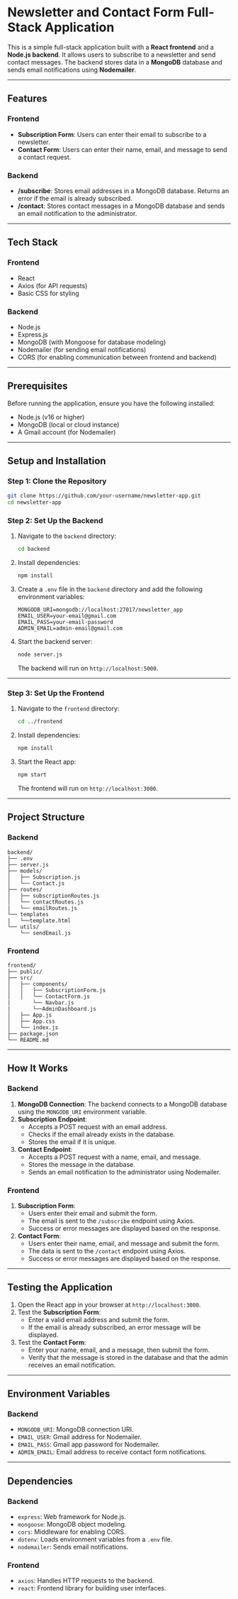 # Newsletter and Contact Form Full-Stack Application

This is a simple full-stack application built with a **React frontend** and a **Node.js backend**. It allows users to subscribe to a newsletter and send contact messages. The backend stores data in a **MongoDB** database and sends email notifications using **Nodemailer**.

---

## **Features**

### Frontend
- **Subscription Form**: Users can enter their email to subscribe to a newsletter.
- **Contact Form**: Users can enter their name, email, and message to send a contact request.

### Backend
- **/subscribe**: Stores email addresses in a MongoDB database. Returns an error if the email is already subscribed.
- **/contact**: Stores contact messages in a MongoDB database and sends an email notification to the administrator.

---

## **Tech Stack**

### Frontend
- React
- Axios (for API requests)
- Basic CSS for styling

### Backend
- Node.js
- Express.js
- MongoDB (with Mongoose for database modeling)
- Nodemailer (for sending email notifications)
- CORS (for enabling communication between frontend and backend)

---

## **Prerequisites**

Before running the application, ensure you have the following installed:
- Node.js (v16 or higher)
- MongoDB (local or cloud instance)
- A Gmail account (for Nodemailer)

---

## **Setup and Installation**

### Step 1: Clone the Repository
```bash
git clone https://github.com/your-username/newsletter-app.git
cd newsletter-app
```

### Step 2: Set Up the Backend
1. Navigate to the `backend` directory:
   ```bash
   cd backend
   ```

2. Install dependencies:
   ```bash
   npm install
   ```

3. Create a `.env` file in the `backend` directory and add the following environment variables:
   ```
   MONGODB_URI=mongodb://localhost:27017/newsletter_app
   EMAIL_USER=your-email@gmail.com
   EMAIL_PASS=your-email-password
   ADMIN_EMAIL=admin-email@gmail.com
   ```

4. Start the backend server:
   ```bash
   node server.js
   ```

   The backend will run on `http://localhost:5000`.

---

### Step 3: Set Up the Frontend
1. Navigate to the `frontend` directory:
   ```bash
   cd ../frontend
   ```

2. Install dependencies:
   ```bash
   npm install
   ```

3. Start the React app:
   ```bash
   npm start
   ```

   The frontend will run on `http://localhost:3000`.

---

## **Project Structure**

### Backend
```
backend/
├── .env
├── server.js
├── models/
│   ├── Subscription.js
│   └── Contact.js
├── routes/
│   ├── subscriptionRoutes.js
│   └── contactRoutes.js
|   └── emailRoutes.js
└── templates
|   └──template.html
└── utils/
    └── sendEmail.js
```

### Frontend
```
frontend/
├── public/
├── src/
│   ├── components/
│   │   ├── SubscriptionForm.js
│   │   └── ContactForm.js
|       └── Navbar.js
|       └──AdminDashboard.js 
│   ├── App.js
│   ├── App.css
│   └── index.js
├── package.json
└── README.md
```

---

## **How It Works**

### Backend
1. **MongoDB Connection**: The backend connects to a MongoDB database using the `MONGODB_URI` environment variable.
2. **Subscription Endpoint**:
   - Accepts a POST request with an email address.
   - Checks if the email already exists in the database.
   - Stores the email if it is unique.
3. **Contact Endpoint**:
   - Accepts a POST request with a name, email, and message.
   - Stores the message in the database.
   - Sends an email notification to the administrator using Nodemailer.

### Frontend
1. **Subscription Form**:
   - Users enter their email and submit the form.
   - The email is sent to the `/subscribe` endpoint using Axios.
   - Success or error messages are displayed based on the response.
2. **Contact Form**:
   - Users enter their name, email, and message and submit the form.
   - The data is sent to the `/contact` endpoint using Axios.
   - Success or error messages are displayed based on the response.

---

## **Testing the Application**

1. Open the React app in your browser at `http://localhost:3000`.
2. Test the **Subscription Form**:
   - Enter a valid email address and submit the form.
   - If the email is already subscribed, an error message will be displayed.
3. Test the **Contact Form**:
   - Enter your name, email, and a message, then submit the form.
   - Verify that the message is stored in the database and that the admin receives an email notification.

---

## **Environment Variables**

### Backend
- `MONGODB_URI`: MongoDB connection URI.
- `EMAIL_USER`: Gmail address for Nodemailer.
- `EMAIL_PASS`: Gmail app password for Nodemailer.
- `ADMIN_EMAIL`: Email address to receive contact form notifications.

---

## **Dependencies**

### Backend
- `express`: Web framework for Node.js.
- `mongoose`: MongoDB object modeling.
- `cors`: Middleware for enabling CORS.
- `dotenv`: Loads environment variables from a `.env` file.
- `nodemailer`: Sends email notifications.

### Frontend
- `axios`: Handles HTTP requests to the backend.
- `react`: Frontend library for building user interfaces.
